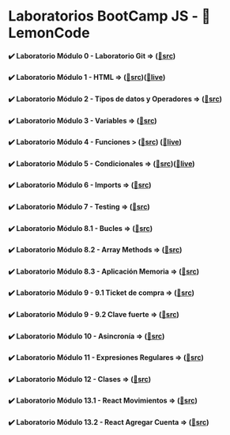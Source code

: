 # Laboratorios BootCamp JS - 🍋 LemonCode
#### ✔️ Laboratorio Módulo 0 - Laboratorio Git => ([📁src](https://github.com/oleojake/lab_00))
#### ✔️ Laboratorio Módulo 1 - HTML => ([📁src](https://github.com/oleojake/bootcampjs-lemoncode/tree/main/lab_01))([🚀live](https://lemoncodelab01.netlify.app/))
#### ✔️ Laboratorio Módulo 2 - Tipos de datos y Operadores => ([📁src](https://github.com/oleojake/bootcampjs-lemoncode/tree/main/lab_02))		
#### ✔️ Laboratorio Módulo 3 - Variables => ([📁src](https://github.com/oleojake/bootcampjs-lemoncode/tree/main/lab_03))					
#### ✔️ Laboratorio Módulo 4 - Funciones > ([📁src](https://github.com/oleojake/bootcampjs-lemoncode/tree/main/lab_04)) ([🚀live](https://next-turn.netlify.app/)) 									
#### ✔️ Laboratorio Módulo 5 - Condicionales => ([📁src](https://github.com/oleojake/bootcampjs-lemoncode/tree/main/lab_05))([🚀live](https://solitario75.netlify.app)) 			


#### ✔️ Laboratorio Módulo 6 - Imports => ([📁src](https://github.com/oleojake/bootcampjs-lemoncode/tree/main/lab_06))	
#### ✔️ Laboratorio Módulo 7 - Testing => ([📁src](https://github.com/oleojake/bootcampjs-lemoncode/tree/main/lab_07))		
#### ✔️ Laboratorio Módulo 8.1 - Bucles => ([📁src](https://github.com/oleojake/bootcampjs-lemoncode/tree/main/lab_08_01))		
#### ✔️ Laboratorio Módulo 8.2 - Array Methods => ([📁src](https://github.com/oleojake/bootcampjs-lemoncode/tree/main/lab_08_02))		
#### ✔️ Laboratorio Módulo 8.3 - Aplicación Memoria => ([📁src](https://github.com/oleojake/bootcampjs-lemoncode/tree/main/lab_08_03))				
#### ✔️ Laboratorio Módulo 9 - 9.1 Ticket de compra	=> ([📁src](https://github.com/oleojake/bootcampjs-lemoncode/tree/main/lab_09_01))		
#### ✔️ Laboratorio Módulo 9 - 9.2 Clave fuerte => ([📁src](https://github.com/oleojake/bootcampjs-lemoncode/tree/main/lab_09_02))			
#### ✔️ Laboratorio Módulo 10 - Asincronía => ([📁src](https://github.com/oleojake/bootcampjs-lemoncode/tree/main/lab_10))					
#### ✔️ Laboratorio Módulo 11 - Expresiones Regulares => ([📁src](https://github.com/oleojake/bootcampjs-lemoncode/tree/main/lab_11))			
#### ✔️ Laboratorio Módulo 12 - Clases => ([📁src](https://github.com/oleojake/bootcampjs-lemoncode/tree/main/lab_12))		 
#### ✔️ Laboratorio Módulo 13.1 - React Movimientos => ([📁src](https://github.com/oleojake/bootcampjs-lemoncode/tree/main/lab_13_01))	
#### ✔️ Laboratorio Módulo 13.2 - React Agregar Cuenta => ([📁src](https://github.com/oleojake/bootcampjs-lemoncode/tree/main/lab_13_02))	
